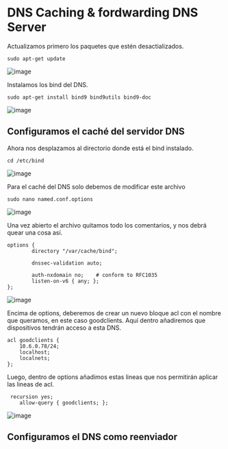 # DNS Caching & fordwarding DNS Server

Actualizamos primero los paquetes que estén desactializados.
```
sudo apt-get update
```
![image](https://github.com/user-attachments/assets/670142c9-1d93-45a1-bcd4-29164ee4933a)

Instalamos los bind del DNS.
```
sudo apt-get install bind9 bind9utils bind9-doc
```
![image](https://github.com/user-attachments/assets/63116c57-227d-4975-9a45-1ed49ca0ad62)

## Configuramos el caché del servidor DNS

Ahora nos desplazamos al directorio donde está el bind instalado.
```
cd /etc/bind
```
![image](https://github.com/user-attachments/assets/ffbdab26-480a-424b-a6f2-f1f1320ddd0f)

Para el caché del DNS solo debemos de modificar este archivo
```
sudo nano named.conf.options
```
![image](https://github.com/user-attachments/assets/a3044f7c-7164-4fa6-bbd8-d7c49a27369c)

Una vez abierto el archivo quitamos todo los comentarios, y nos debrá quear una cosa así.
```
options {
        directory "/var/cache/bind";

        dnssec-validation auto;

        auth-nxdomain no;    # conform to RFC1035
        listen-on-v6 { any; };
};
```
![image](https://github.com/user-attachments/assets/7c67e008-f14f-42ad-9c65-2fff5f698db4)

Encima de options, deberemos de crear un nuevo bloque acl con el nombre que queramos, en este caso goodclients. Aquí dentro añadiremos que dispositivos tendrán acceso a esta DNS.
```
acl goodclients {
    10.6.0.78/24;
    localhost;
    localnets;
};
```
Luego, dentro de options añadimos estas lineas que nos permitirán aplicar las lineas de acl.
```
 recursion yes;
    allow-query { goodclients; };
```
![image](https://github.com/user-attachments/assets/5811bce2-7612-4b2c-aaaf-fdba30e11099)

## Configuramos el DNS como reenviador
